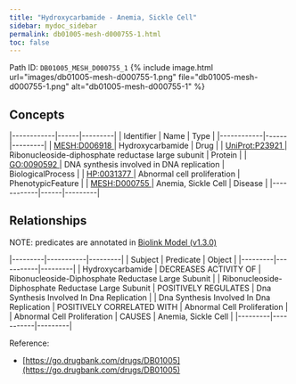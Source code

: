 ```yaml
---
title: "Hydroxycarbamide - Anemia, Sickle Cell"
sidebar: mydoc_sidebar
permalink: db01005-mesh-d000755-1.html
toc: false 
---
```



Path ID: `DB01005_MESH_D000755_1`
{% include image.html url="images/db01005-mesh-d000755-1.png" file="db01005-mesh-d000755-1.png" alt="db01005-mesh-d000755-1" %}

## Concepts

|------------|------|---------|
| Identifier | Name | Type    |
|------------|------|---------|
| <a href="https://identifiers.org/MESH:D006918">MESH:D006918 </a> | Hydroxycarbamide | Drug |
| <a href="https://identifiers.org/UniProt:P23921">UniProt:P23921 </a> | Ribonucleoside-diphosphate reductase large subunit | Protein |
| <a href="https://identifiers.org/GO:0090592">GO:0090592 </a> | DNA synthesis involved in DNA replication | BiologicalProcess |
| <a href="https://identifiers.org/HP:0031377">HP:0031377 </a> | Abnormal cell proliferation | PhenotypicFeature |
| <a href="https://identifiers.org/MESH:D000755">MESH:D000755 </a> | Anemia, Sickle Cell | Disease |
|------------|------|---------|

## Relationships


NOTE: predicates are annotated in <a href="https://github.com/biolink/biolink-model/releases/tag/v1.3.0">Biolink Model (v1.3.0)</a>

|---------|-----------|---------|
| Subject | Predicate | Object  |
|---------|-----------|---------|
| Hydroxycarbamide | DECREASES ACTIVITY OF | Ribonucleoside-Diphosphate Reductase Large Subunit |
| Ribonucleoside-Diphosphate Reductase Large Subunit | POSITIVELY REGULATES | Dna Synthesis Involved In Dna Replication |
| Dna Synthesis Involved In Dna Replication | POSITIVELY CORRELATED WITH | Abnormal Cell Proliferation |
| Abnormal Cell Proliferation | CAUSES | Anemia, Sickle Cell |
|---------|-----------|---------|

Reference: 
  - [https://go.drugbank.com/drugs/DB01005](https://go.drugbank.com/drugs/DB01005)

